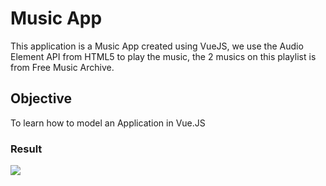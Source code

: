 # Music App

This application is a Music App created using VueJS, we use the Audio Element API from HTML5 to play the music, the 2 musics on this playlist is from Free Music Archive.

## Objective

To learn how to model an Application in Vue.JS


### Result
<img src=“https://github.com/DerRafDev/music-playing.png”>

